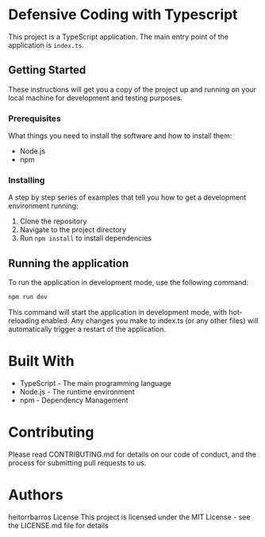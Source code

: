 # Defensive Coding with Typescript

This project is a TypeScript application. The main entry point of the application is `index.ts`.

## Getting Started

These instructions will get you a copy of the project up and running on your local machine for development and testing purposes.

### Prerequisites

What things you need to install the software and how to install them:

- Node.js
- npm

### Installing

A step by step series of examples that tell you how to get a development environment running:

1. Clone the repository
2. Navigate to the project directory
3. Run `npm install` to install dependencies

## Running the application

To run the application in development mode, use the following command:

```bash
npm run dev
```

This command will start the application in development mode, with hot-reloading enabled. Any changes you make to index.ts (or any other files) will automatically trigger a restart of the application.

# Built With
* TypeScript - The main programming language
* Node.js - The runtime environment
* npm - Dependency Management

# Contributing
Please read CONTRIBUTING.md for details on our code of conduct, and the process for submitting pull requests to us.

# Authors
heitorrbarros
License
This project is licensed under the MIT License - see the LICENSE.md file for details